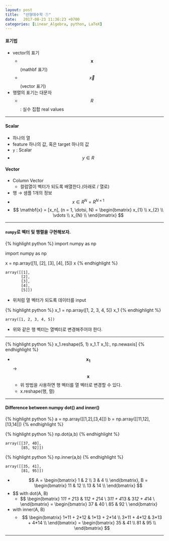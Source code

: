 ```yaml
---
layout: post
title:  "선형대수학 ①"
date:   2017-08-23 11:36:23 +0700
categories: [Linear_Algebra, python, LaTeX]
---
```


#### 표기법
- vector의 표기
    + $$\mathbf{x}$$ (mathbf 표기)
    + $$\vec{x}$$ (vector 표기)
- 행렬의 표기는 대문자
    + $$R$$ : 실수 집합 real values

---

#### Scalar
- 하나의 열
- feature 하나의 값, 혹은 target 하나의 값
- `y` : Scalar
- $$ y \in R $$

#### Vector
- Column Vector
    + 컬럼열이 벡터가 되도록 배열한다.(아래로 / 열로)
- 행 → 샘플 1개의 정보
- $$ x \in R^N = R^{N\times 1} $$
- $$ \mathbf{x} = [x_n], (n = 1, \dotsi, N)
 = \begin{bmatrix}
x_{1} \\
x_{2} \\
\vdots \\
x_{N} \\
\end{bmatrix}
$$

---

#### `numpy`로 벡터 및 행렬을 구현해보자.

{% highlight python %}
import numpy as np

import numpy as np

x = np.array([1], [2], [3], [4], [5])
x
{% endhighlight %}

```
array([[1],
       [2],
       [3],
       [4],
       [5]])
```
- 위처럼 열 벡터가 되도록 데이터를 input

{% highlight python %}
x_1 = np.array([1, 2, 3, 4, 5])
x_1
{% endhighlight %}

```
array([1, 2, 3, 4, 5])
```
- 위와 같은 행 벡터는 열벡터로 변경해주어야 한다.

---

{% highlight python %}
x_1.reshape(5, 1)
x_1.T
x_1[:, np.newaxis]
{% endhighlight %}
- $$\mathbf{x_1}$$ → $$\mathbf{x}$$
    - 위 방법을 사용하면 행 벡터를 열 벡터로 변경할 수 있다.
    - x.reshape(행, 렬)

---

#### Difference between numpy dot() and inner()

{% highlight python %}
a = np.array([[1,2],[3,4]])
b = np.array([[11,12],[13,14]])
{% endhighlight %}

{% highlight python %}
np.dot(a,b)
{% endhighlight %}

```
array([[37, 40],
       [85, 92]])
```

{% highlight python %}
np.inner(a,b)
{% endhighlight %}

```
array([[35, 41],
       [81, 95]])
```

- $$ A = \begin{bmatrix}
1 & 2 \\
3 & 4 \\
\end{bmatrix}, B = \begin{bmatrix}
11 & 12 \\
13 & 14 \\
\end{bmatrix} 
$$
- $$ with dot(A, B)
    + $$ \begin{bmatrix}
1*11 + 2*13 & 1*12 + 2*14 \\
3*11 + 4*13 & 3*12 + 4*14 \\
\end{bmatrix} = \begin{bmatrix}
37 & 40 \\
85 & 92 \\
\end{bmatrix}
- with inner(A, B)
    + $$ \begin{bmatrix}
1*11 + 2*12 & 1*13 + 2*14 \\
3*11 + 4*12 & 3*13 + 4*14 \\
\end{bmatrix} = \begin{bmatrix}
35 & 41 \\
81 & 95 \\
\end{bmatrix}
$$

---
